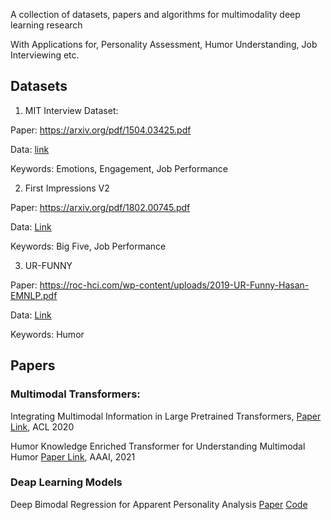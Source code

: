 A collection of datasets, papers and algorithms for multimodality deep learning research

With Applications for, Personality Assessment, Humor Understanding, Job Interviewing etc.

## Datasets

1. MIT Interview Dataset:

Paper: https://arxiv.org/pdf/1504.03425.pdf

Data: [link](https://docs.google.com/forms/d/e/1FAIpQLSetemWWtAoU5NVjHA_f7-Oc6EhD-Bgpmh6mS9KD08lJpUXMWw/viewform?c=0&w=1)

Keywords: Emotions, Engagement, Job Performance

2. First Impressions V2

Paper: https://arxiv.org/pdf/1802.00745.pdf

Data: [Link](http://chalearnlap.cvc.uab.es/dataset/24/description/)

Keywords: Big Five, Job Performance

3. UR-FUNNY

Paper: https://roc-hci.com/wp-content/uploads/2019-UR-Funny-Hasan-EMNLP.pdf

Data: [Link](https://github.com/ROC-HCI/UR-FUNNY)

Keywords: Humor

## Papers

### Multimodal Transformers:

Integrating Multimodal Information in Large Pretrained Transformers,  [Paper Link](https://www.aclweb.org/anthology/2020.acl-main.214.pdf), ACL 2020

Humor Knowledge Enriched Transformer for Understanding Multimodal Humor [Paper Link](http://hoques.com/Publications/2021/MultimodalHumorAAAI2021_CameraReady.pdf), AAAI, 2021


### Deap Learning Models

Deep Bimodal Regression for Apparent Personality Analysis [Paper](https://cs.nju.edu.cn/wujx/paper/eccvw16_APA.pdf) [Code](https://github.com/zishansami102/First-Impression)

